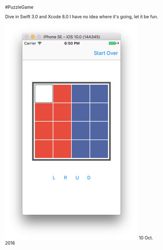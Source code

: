 #PuzzleGame

Dive in Swift 3.0 and Xcode 8.0
I have no idea where it's going, let it be fun.

![Screenshot](./img/take-1.png)
10 Oct. 2016

